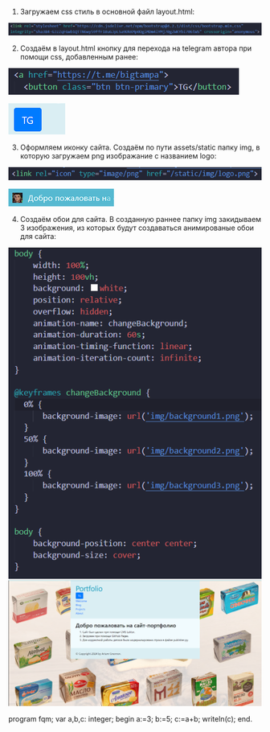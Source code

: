 1. Загружаем css стиль в основной файл layout.html:

![Загружаем css стиль](REPORTS/css.png)

2. Создаём в layout.html кнопку для перехода на telegram автора при помощи css, добавленным ранее:
 
![Код для добавления кнопки](REPORTS/TG.png)

![Кнопка для перехода в telegram](REPORTS/TG1.png)

3. Оформляем иконку сайта. Создаём по пути assets/static папку img, в которую загружаем png изображание с названием logo:

![Код для добавления кнопки](REPORTS/icon.png)

![Новая иконка сайта](REPORTS/icon1.png)

4. Создаём обои для сайта. В созданную раннее папку img закидываем 3 изображения, из которых будут создаваться анимированые обои для сайта: 

![Код для создания анимированных обой](REPORTS/body.png)
![Созданные обои](REPORTS/body1.png)

program fqm;
var a,b,c: integer;
begin
a:=3;
b:=5;
c:=a+b;
writeln(c);
end.
